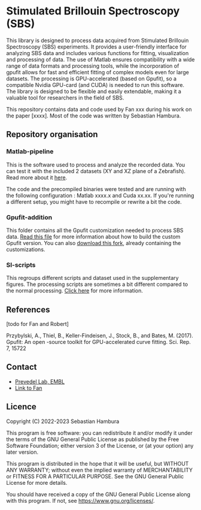 # Stimulated Brillouin Spectroscopy (SBS)

This library is designed to process data acquired from Stimulated Brillouin Spectroscopy (SBS) experiments.
It provides a user-friendly interface for analyzing SBS data and includes various functions for fitting, visualization and processing of data. 
The use of Matlab ensures compatibility with a wide range of data formats and processing tools, while the incorporation of gpufit allows for fast and efficient fitting of complex models even for large datasets. 
The processing is GPU-accelerated (based on Gpufit), so a compatible Nvidia GPU-card (and CUDA) is needed to run this software.
The library is designed to be flexible and easily extendable, making it a valuable tool for researchers in the field of SBS.

This repository contains data and code used by Fan xxx during his work on the paper [xxxx]. Most of the code was written by Sebastian Hambura.

## Repository organisation 
### Matlab-pipeline
This is the software used to process and analyze the recorded data. You can test it with the included 2 datasets (XY and XZ plane of a Zebrafish).
Read more about it [here](./Matlab-pipeline/readme.md).

The code and the precompiled binaries were tested and are running with the following configuration : Matlab xxxx.x and Cuda xx.xx. If you're running a different setup, you might have to recompile or rewrite a bit the code.

### Gpufit-addition
This folder contains all the Gpufit customization needed to process SBS data. [Read this file](./gpufit-addition/readme.md) for more information about how to build the custom Gpufit version. You can also [download this fork](https://github.com/prevedel-lab/Gpufit), already containing the customizations. 

### SI-scripts
This regroups different scripts and dataset used in the supplementary figures. The processing scripts are sometimes a bit different compared to the normal processing. [Click here](./SI-scripts/readme.md) for more information.

## References
[todo for Fan and Robert]

Przybylski, A., Thiel, B., Keller-Findeisen, J., Stock, B., and Bates, M. (2017). Gpufit: An open -source toolkit for GPU-accelerated curve fitting. Sci. Rep. 7, 15722

## Contact
- [Prevedel Lab, EMBL](https://www.prevedel.embl.de/)
- [Link to Fan]()

## Licence
Copyright (C) 2022-2023 Sebastian Hambura

This program is free software: you can redistribute it and/or modify it under the terms of the GNU General Public License as published by the Free Software Foundation; either version 3 of the License, or (at your option) any later version.

This program is distributed in the hope that it will be useful, but WITHOUT ANY WARRANTY; without even the implied warranty of MERCHANTABILITY or FITNESS FOR A PARTICULAR PURPOSE. See the GNU General Public License for more details.

You should have received a copy of the GNU General Public License along with this program. If not, see https://www.gnu.org/licenses/.